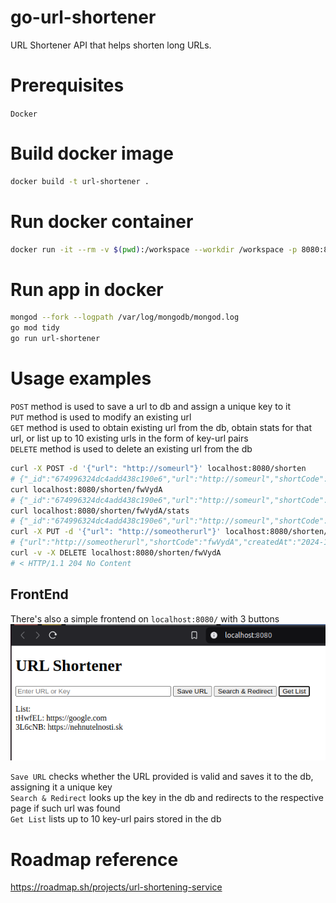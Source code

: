 # go-url-shortener
URL Shortener API that helps shorten long URLs.

# Prerequisites

`Docker`

# Build docker image

```sh
docker build -t url-shortener .
```

# Run docker container

```sh
docker run -it --rm -v $(pwd):/workspace --workdir /workspace -p 8080:8080 url-shortener bash
```

# Run app in docker

```sh
mongod --fork --logpath /var/log/mongodb/mongod.log
go mod tidy
go run url-shortener
```

# Usage examples

`POST` method is used to save a url to db and assign a unique key to it  
`PUT` method is used to modify an existing url  
`GET` method is used to obtain existing url from the db, obtain stats for that url, or list up to 10 existing urls in the form of key-url pairs    
`DELETE` method is used to delete an existing url from the db  

```sh
curl -X POST -d '{"url": "http://someurl"}' localhost:8080/shorten
# {"_id":"674996324dc4add438c190e6","url":"http://someurl","shortCode":"fwVydA","createdAt":"2024-11-29T10:23:46Z","updatedAt":"2024-11-29T10:23:46Z"}
curl localhost:8080/shorten/fwVydA
# {"_id":"674996324dc4add438c190e6","url":"http://someurl","shortCode":"fwVydA","createdAt":"2024-11-29T10:23:46Z","updatedAt":"2024-11-29T10:23:46Z"}
curl localhost:8080/shorten/fwVydA/stats
# {"_id":"674996324dc4add438c190e6","url":"http://someurl","shortCode":"fwVydA","createdAt":"2024-11-29T10:23:46Z","updatedAt":"2024-11-29T10:23:46Z","accessCount":1}
curl -X PUT -d '{"url": "http://someotherurl"}' localhost:8080/shorten/fwVydA
# {"url":"http://someotherurl","shortCode":"fwVydA","createdAt":"2024-11-29T10:23:46Z","updatedAt":"2024-11-29T10:25:27Z"}
curl -v -X DELETE localhost:8080/shorten/fwVydA
# < HTTP/1.1 204 No Content
```

## FrontEnd

There's also a simple frontend on `localhost:8080/` with 3 buttons
![alt text](web_example.png) 

`Save URL` checks whether the URL provided is valid and saves it to the db, assigning it a unique key  
`Search & Redirect` looks up the key in the db and redirects to the respective page if such url was found  
`Get List` lists up to 10 key-url pairs stored in the db  

# Roadmap reference
https://roadmap.sh/projects/url-shortening-service

